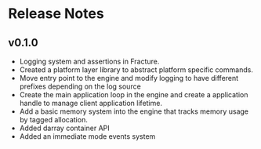 # Release Notes

## v0.1.0
 * Logging system and assertions in Fracture.
 * Created a platform layer library to abstract platform specific commands.
 * Move entry point to the engine and modify logging to have different prefixes depending on the log source
 * Create the main application loop in the engine and create a application handle to manage client application lifetime.
 * Add a basic memory system into the engine that tracks memory usage by tagged allocation.
 * Added darray container API
 * Added an immediate mode events system